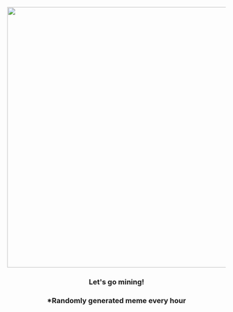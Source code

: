 <p align="center">
        <img src="https://i.redd.it/4xu1ujoh4je91.png" width="600" height="600">
        </p>
        <h3 align="center">Let's go mining!</h3>
        <h3 align="center">*Randomly generated meme every hour</h3>
    